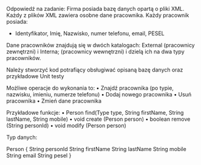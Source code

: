 Odpowiedź na zadanie:
Firma posiada bazę danych opartą o pliki XML. Każdy z plików XML zawiera osobne dane pracownika. Każdy pracownik posiada:
- Identyfikator, Imię, Nazwisko, numer telefonu, email, PESEL

Dane pracowników znajdują się w dwóch katalogach: External (pracownicy zewnętrzni) i Interna; (pracownicy wewnętrzni) i dzielą ich na dwa typy pracowników.

Należy stworzyć kod potrafiący obsługiwać opisaną bazę danych oraz przykładowe Unit testy

Możliwe operacje do wykonania to:
• Znajdź pracownika (po typie, nazwisku, imieniu, numerze telefonu)
• Dodaj nowego pracownika
• Usuń pracownika
• Zmień dane pracownika

Przykładowe funkcje:
• Person find(Type type, String firstName, String lastName, String mobile)
• void create (Person person)
• boolean remove (String personId)
• void modify (Person person)

Typ danych:

Person {
String personId
String firstName
String lastName
String mobile
String email
String pesel
}
